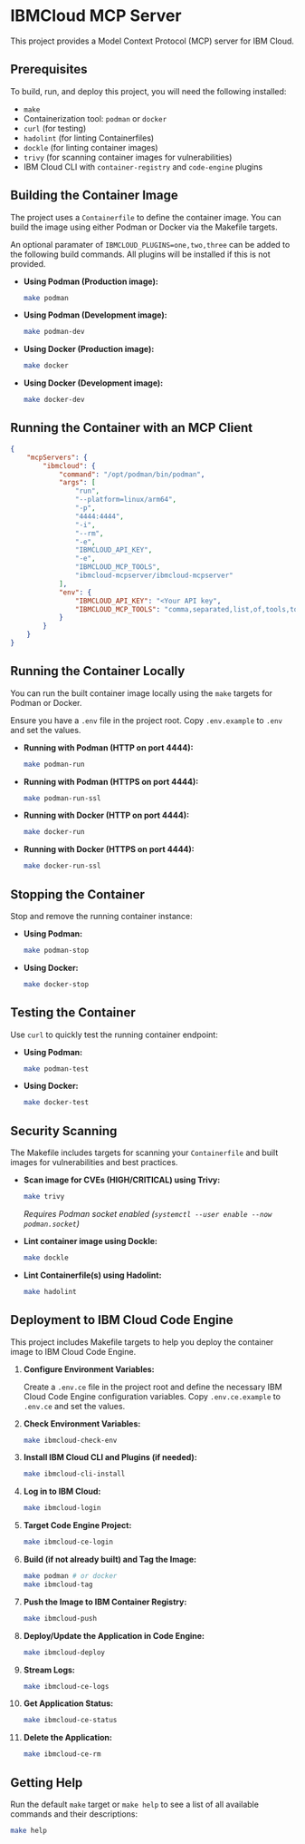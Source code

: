 # IBMCloud MCP Server

This project provides a Model Context Protocol (MCP) server for IBM Cloud.

## Prerequisites

To build, run, and deploy this project, you will need the following installed:

*   `make`
*   Containerization tool: `podman` or `docker`
*   `curl` (for testing)
*   `hadolint` (for linting Containerfiles)
*   `dockle` (for linting container images)
*   `trivy` (for scanning container images for vulnerabilities)
*   IBM Cloud CLI with `container-registry` and `code-engine` plugins

## Building the Container Image

The project uses a `Containerfile` to define the container image. You can build the image using either Podman or Docker via the Makefile targets.

An optional paramater of `IBMCLOUD_PLUGINS=one,two,three` can be added to the following build commands. All plugins will be installed if this is not provided.
*   **Using Podman (Production image):**

    ```bash
    make podman
    ```

*   **Using Podman (Development image):**

    ```bash
    make podman-dev
    ```

*   **Using Docker (Production image):**

    ```bash
    make docker
    ```

*   **Using Docker (Development image):**

    ```bash
    make docker-dev
    ```

## Running the Container with an MCP Client

```json
{
    "mcpServers": {
        "ibmcloud": {
            "command": "/opt/podman/bin/podman",
            "args": [
                "run",
                "--platform=linux/arm64",
                "-p",
                "4444:4444",
                "-i",
                "--rm",
                "-e",
                "IBMCLOUD_API_KEY",
                "-e",
                "IBMCLOUD_MCP_TOOLS",
                "ibmcloud-mcpserver/ibmcloud-mcpserver"
            ],
            "env": {
                "IBMCLOUD_API_KEY": "<Your API key",
                "IBMCLOUD_MCP_TOOLS": "comma,separated,list,of,tools,to,enable"
            }
        }
    }
}
```

## Running the Container Locally

You can run the built container image locally using the `make` targets for Podman or Docker.

Ensure you have a `.env` file in the project root. Copy `.env.example` to `.env` and set the values.

*   **Running with Podman (HTTP on port 4444):**

    ```bash
    make podman-run
    ```

*   **Running with Podman (HTTPS on port 4444):**

    ```bash
    make podman-run-ssl
    ```

*   **Running with Docker (HTTP on port 4444):**

    ```bash
    make docker-run
    ```

*   **Running with Docker (HTTPS on port 4444):**

    ```bash
    make docker-run-ssl
    ```

## Stopping the Container

Stop and remove the running container instance:

*   **Using Podman:**

    ```bash
    make podman-stop
    ```

*   **Using Docker:**

    ```bash
    make docker-stop
    ```

## Testing the Container

Use `curl` to quickly test the running container endpoint:

*   **Using Podman:**

    ```bash
    make podman-test
    ```

*   **Using Docker:**

    ```bash
    make docker-test
    ```

## Security Scanning

The Makefile includes targets for scanning your `Containerfile` and built images for vulnerabilities and best practices.

*   **Scan image for CVEs (HIGH/CRITICAL) using Trivy:**

    ```bash
    make trivy
    ```
    *Requires Podman socket enabled (`systemctl --user enable --now podman.socket`)*

*   **Lint container image using Dockle:**

    ```bash
    make dockle
    ```

*   **Lint Containerfile(s) using Hadolint:**

    ```bash
    make hadolint
    ```

## Deployment to IBM Cloud Code Engine

This project includes Makefile targets to help you deploy the container image to IBM Cloud Code Engine.

1.  **Configure Environment Variables:**

    Create a `.env.ce` file in the project root and define the necessary IBM Cloud Code Engine configuration variables. Copy `.env.ce.example` to `.env.ce` and set the values.

2.  **Check Environment Variables:**

    ```bash
    make ibmcloud-check-env
    ```

3.  **Install IBM Cloud CLI and Plugins (if needed):**

    ```bash
    make ibmcloud-cli-install
    ```

4.  **Log in to IBM Cloud:**

    ```bash
    make ibmcloud-login
    ```

5.  **Target Code Engine Project:**

    ```bash
    make ibmcloud-ce-login
    ```

6.  **Build (if not already built) and Tag the Image:**

    ```bash
    make podman # or docker
    make ibmcloud-tag
    ```

7.  **Push the Image to IBM Container Registry:**

    ```bash
    make ibmcloud-push
    ```

8.  **Deploy/Update the Application in Code Engine:**

    ```bash
    make ibmcloud-deploy
    ```

9.  **Stream Logs:**

    ```bash
    make ibmcloud-ce-logs
    ```

10. **Get Application Status:**

    ```bash
    make ibmcloud-ce-status
    ```

11. **Delete the Application:**

    ```bash
    make ibmcloud-ce-rm
    ```

## Getting Help

Run the default `make` target or `make help` to see a list of all available commands and their descriptions:

```bash
make help
``` 